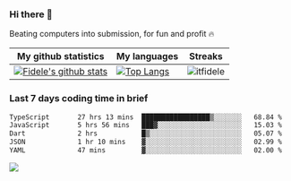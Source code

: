 ### Hi there 👋
<p>Beating computers into submission, for fun and profit 🔥</p>

|My github statistics|My languages|Streaks|
|-|-|-|
|[![Fidele's github stats](https://github-readme-stats.vercel.app/api?username=itfidele&count_private=true&show_icons=true&theme=dark&hide_title=true)](https://github.com/itfidele)|[![Top Langs](https://github-readme-stats.vercel.app/api/top-langs/?username=itfidele&show_icons=true&langs_count=8&theme=dark&layout=compact&hide_title=true)](https://github.com/itfidele)|![itfidele](https://github-readme-streak-stats.herokuapp.com/?user=itfidele&theme=dark)

### Last 7 days coding time in brief
<!--START_SECTION:waka-->

```txt
TypeScript       27 hrs 13 mins  █████████████████▒░░░░░░░   68.84 %
JavaScript       5 hrs 56 mins   ███▓░░░░░░░░░░░░░░░░░░░░░   15.03 %
Dart             2 hrs           █▒░░░░░░░░░░░░░░░░░░░░░░░   05.07 %
JSON             1 hr 10 mins    ▓░░░░░░░░░░░░░░░░░░░░░░░░   02.99 %
YAML             47 mins         ▓░░░░░░░░░░░░░░░░░░░░░░░░   02.00 %
```

<!--END_SECTION:waka-->

![](https://komarev.com/ghpvc/?username=itfidele)
